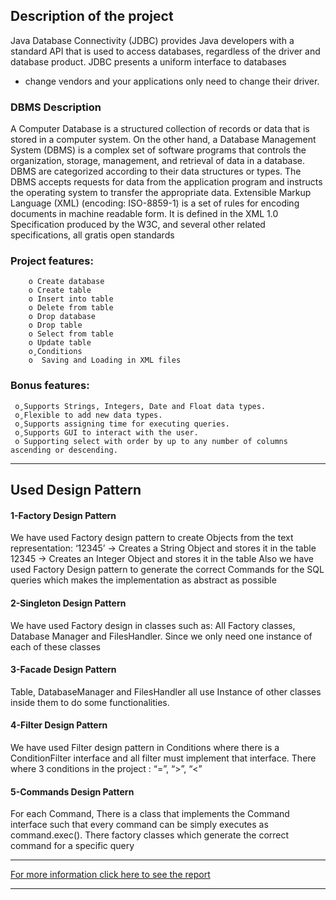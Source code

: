 ## Description of the project
Java Database Connectivity (JDBC) provides Java developers with a standard API that is used to access
databases, regardless of the driver and database product. JDBC presents a uniform interface to databases
- change vendors and your applications only need to change their driver.
### DBMS Description
A Computer Database is a structured collection of records or data that is stored in a computer system. On the other hand, a Database Management System (DBMS) is a complex set of software programs that controls the organization, storage, management, and retrieval of data in a database. DBMS are categorized according to their data structures or types. The DBMS accepts requests for data from the application program and instructs the operating system to transfer the appropriate data.
Extensible Markup Language (XML) (encoding: ISO-8859-1) is a set of rules for encoding documents in machine readable form. It is defined in the XML 1.0 Specification produced by the W3C, and several other related specifications, all gratis open standards

### Project features:
        o Create database
        o Create table
        o Insert into table 
        o Delete from table
        o Drop database
        o Drop table
        o Select from table
        o Update table
        o ٍConditions
        o  Saving and Loading in XML files
### Bonus features:
	 o ٍSupports Strings, Integers, Date and Float data types.
	 o ٍFlexible to add new data types.
	 o ٍSupports assigning time for executing queries.
	 o ٍSupports GUI to interact with the user.
	 o Supporting select with order by up to any number of columns ascending or descending.
---
## Used Design Pattern
#### 1-Factory Design Pattern
We have used Factory design pattern to create Objects from the text representation:
‘12345’ -> Creates a String Object and stores it in the table
12345 -> Creates an Integer Object and stores it in the table
Also we have used Factory Design pattern to generate the correct Commands for the SQL queries which makes the implementation as abstract as possible

#### 2-Singleton Design Pattern

We have used Factory design in classes such as:  All Factory classes, Database Manager and  FilesHandler. Since we only need one instance of each of these classes

#### 3-Facade Design Pattern

Table, DatabaseManager and FilesHandler all use Instance of other classes inside them to do some functionalities.

#### 4-Filter Design Pattern

We have used Filter design pattern in Conditions where there is a ConditionFilter interface and all filter must implement that interface. There where 3 conditions in the project : “=”, “>”, “<”

#### 5-Commands Design Pattern

For each Command, There is a class that implements the Command interface such that every command can be simply executes as command.exec(). There factory classes which generate the correct command for a specific query

---

[For more information click here to see the report](https://docs.google.com/document/d/1uHaXtZpzcscMrKx9u2Kc0eNmUwVzhTeaYYveWppqzqw/edit?usp=sharing)

---